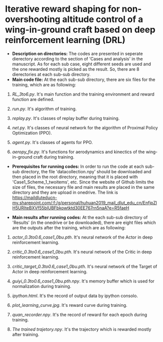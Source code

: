 # Iterative reward shaping for non-overshooting altitude control of a wing-in-ground craft based on deep reinforcement learning (DRL)
* **Description on directories:**  The codes are presented in seperate dierectory according to the section of 'Cases and analysis' in the manuscript. As for each sub case, eight different seeds are used and the one rewarded mostly is picked as the result. So, there are 8 dierectories at each sub-sub directory.
* **Main code file:** At the each sub-sub directory, there are six files for the training, which are as following:
1. *RL_3to6.py*. It's main function and the training environment and reward function are defined.

2. *run.py*. It's algorithm of training.

3. *replay.py*. It's classes of replay buffer during training.

4. *net.py*. It's classes of neural network for the algorithm of Proximal Policy Optimization (PPO).

5. *agent.py*. It's classes of agents for PPO.

6. *aeropy_fix.py*. It's functions for aerodynamics and kinectics of the wing-in-ground craft during training.

* **Prerequisites for running codes:**  In order to run the code at each sub-sub directory, the file 'datacollection.npy' should be downloaded and then placed in the root directory, meaning that it is placed with 'Case1_Scheme_1_twoitems', etc. Since the website of Github limits the size of files, the necessary file and main results are placed in the same directory and they are upload in onedrive. The link is https://maildluteducn-my.sharepoint.com/:f:/g/personal/huhuan2019_mail_dlut_edu_cn/EnfjpZlH5URIteBXVf55bIUBFbkowtktd30EE767rn5naA?e=R5faeH

* **Main results after running codes:** At the each sub-sub directory of 'Results' (in the onedrive or be downloaded), there are eight files which are the outputs after the training, which are as following:

1. *actor_0.3to0.6_case1_0bu.pth*. It's neural network of the Actor in deep reinforcement learning.

2. *critic_0.3to0.6_case1_0bu.pth*. It's neural network of the Critic in deep reinforcement learning.

3. *critic_target_0.3to0.6_case1_0bu.pth*. It's neural network of the Target of Actor in deep reinforcement learning.

4. *guiyi_0.3to0.6_case1_0bu.pth.npy*. It's memory buffer which is used for normalization during training.

5. *ipython.html*. It's the record of output data by ipython consolo.

6. *plot_learning_curve.jpg*. It's reward curve during training.

7. *quan_recorder.npy*. It's the record of reward for each epoch during training.

8. *The trained trajetory.npy*. It's the trajectory which is rewarded mostly after training.

